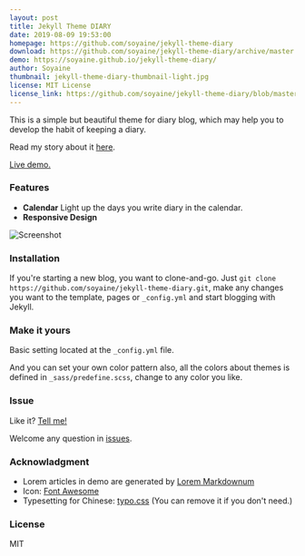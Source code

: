 ```yaml
---
layout: post
title: Jekyll Theme DIARY
date: 2019-08-09 19:53:00
homepage: https://github.com/soyaine/jekyll-theme-diary
download: https://github.com/soyaine/jekyll-theme-diary/archive/master.zip
demo: https://soyaine.github.io/jekyll-theme-diary/
author: Soyaine
thumbnail: jekyll-theme-diary-thumbnail-light.jpg
license: MIT License
license_link: https://github.com/soyaine/jekyll-theme-diary/blob/master/LICENSE
---
```


This is a simple but beautiful theme for diary blog, which may help you to develop the habit of keeping a diary. 

Read my story about it [here](https://soyaine.github.io/jekyll-theme-diary/2019/08/05/about).

[Live demo.](https://soyaine.github.io/jekyll-theme-diary/)

### Features

* **Calendar** Light up the days you write diary in the calendar.
* **Responsive Design**

![Screenshot](https://github.com/soyaine/jekyll-theme-diary/blob/master/assets/img/jekyll-theme-diary-screenshot-light.jpg?raw=true)

### Installation

If you're starting a new blog, you want to clone-and-go. Just `git clone https://github.com/soyaine/jekyll-theme-diary.git`, make any changes you want to the template, pages or `_config.yml` and start blogging with Jekyll. 

### Make it yours

Basic setting located at the `_config.yml` file.

And you can set your own color pattern also, all the colors about themes is defined in `_sass/predefine.scss`, change to any color you like.

### Issue
Like it? [Tell me!](mailto:soyaine1@gmail.com)

Welcome any question in [issues](https://github.com/soyaine/jekyll-theme-diary/issues/new).

### Acknowladgment
- Lorem articles in demo are generated by [Lorem Markdownum](https://jaspervdj.be/lorem-markdownum/)
- Icon: [Font Awesome](https://github.com/FortAwesome/Font-Awesome)
- Typesetting for Chinese: [typo.css](https://github.com/sofish/typo.css) (You can remove it if you don't need.)

### License
MIT
